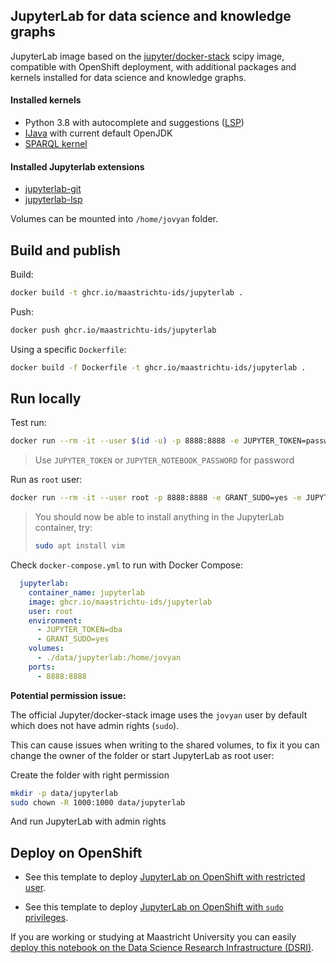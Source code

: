 
## JupyterLab for data science and knowledge graphs

JupyterLab image based on the [jupyter/docker-stack](jupyter/docker-stack) scipy image, compatible with OpenShift deployment, with additional packages and kernels installed for data science and knowledge graphs.

#### Installed kernels

* Python 3.8 with autocomplete and suggestions ([LSP](https://github.com/krassowski/jupyterlab-lsp))
* [IJava](https://github.com/SpencerPark/IJava) with current default OpenJDK
* [SPARQL kernel](https://github.com/paulovn/sparql-kernel)

#### Installed Jupyterlab extensions

- [jupyterlab-git](https://github.com/jupyterlab/jupyterlab-git)
- [jupyterlab-lsp](https://github.com/krassowski/jupyterlab-lsp)

Volumes can be mounted into `/home/jovyan` folder.

## Build and publish

Build:

```bash
docker build -t ghcr.io/maastrichtu-ids/jupyterlab .
```

Push:

```bash
docker push ghcr.io/maastrichtu-ids/jupyterlab
```

Using a specific `Dockerfile`:

```bash
docker build -f Dockerfile -t ghcr.io/maastrichtu-ids/jupyterlab .
```

## Run locally

Test run:

```bash
docker run --rm -it --user $(id -u) -p 8888:8888 -e JUPYTER_TOKEN=password -v $(pwd):/home/jovyan ghcr.io/maastrichtu-ids/jupyterlab
```

> Use `JUPYTER_TOKEN` or `JUPYTER_NOTEBOOK_PASSWORD` for password

Run as `root` user:

```bash
docker run --rm -it --user root -p 8888:8888 -e GRANT_SUDO=yes -e JUPYTER_TOKEN=password -v $(pwd):/home/jovyan ghcr.io/maastrichtu-ids/jupyterlab
```

> You should now be able to install anything in the JupyterLab container, try:
>
> ```bash
> sudo apt install vim
> ```
>

Check `docker-compose.yml` to run with Docker Compose:

```yaml
  jupyterlab:
    container_name: jupyterlab
    image: ghcr.io/maastrichtu-ids/jupyterlab
    user: root
    environment:
      - JUPYTER_TOKEN=dba
      - GRANT_SUDO=yes
    volumes:
      - ./data/jupyterlab:/home/jovyan
    ports:
      - 8888:8888
```

**Potential permission issue:**

The official Jupyter/docker-stack image uses the `jovyan` user by default which does not have admin rights (`sudo`). 

This can cause issues when writing to the shared volumes, to fix it you can change the owner of the folder or start JupyterLab as root user:

Create the folder with right permission

```bash
mkdir -p data/jupyterlab
sudo chown -R 1000:1000 data/jupyterlab
```

And run JupyterLab with admin rights

## Deploy on OpenShift

* See this template to deploy [JupyterLab on OpenShift with restricted user](https://github.com/MaastrichtU-IDS/dsri-openshift-applications/blob/main/okd4-templates-restricted/template-jupyterlab-restricted.yml).

* See this template to deploy [JupyterLab on OpenShift with `sudo` privileges](https://github.com/MaastrichtU-IDS/dsri-openshift-applications/blob/main/okd4-templates-anyuid/template-jupyterlab-root.yml).

If you are working or studying at Maastricht University you can easily [deploy this notebook on the Data Science Research Infrastructure (DSRI)](https://maastrichtu-ids.github.io/dsri-documentation/docs/deploy-jupyter).